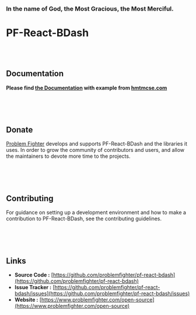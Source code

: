 ### In the name of God, the Most Gracious, the Most Merciful.

# PF-React-BDash



<br/><br/>
## Documentation
**Please find [the Documentation]() with example from [hmtmcse.com]()**


<br/><br/><br/>
## Donate
[Problem Fighter](https://www.problemfighter.com/) develops and supports PF-React-BDash and the libraries it uses. In order to grow
the community of contributors and users, and allow the maintainers to devote more time to the projects.


<br/><br/><br/>
## Contributing
For guidance on setting up a development environment and how to make a contribution to PF-React-BDash, see the contributing guidelines.


<br/><br/><br/>
## Links
* **Source Code :** [https://github.com/problemfighter/pf-react-bdash](https://github.com/problemfighter/pf-react-bdash)
* **Issue Tracker :** [https://github.com/problemfighter/pf-react-bdash/issues](https://github.com/problemfighter/pf-react-bdash/issues)
* **Website :** [https://www.problemfighter.com/open-source](https://www.problemfighter.com/open-source)

